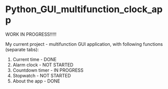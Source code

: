# Python_GUI_multifunction_clock_app

WORK IN PROGRESS!!!!!

My current project - multifunction GUI application, with following functions (separate tabs):
1. Current time - DONE
2. Alarm clock - NOT STARTED
3. Countdown timer - IN PROGRESS
4. Stopwatch - NOT STARTED
5. About the app - DONE
